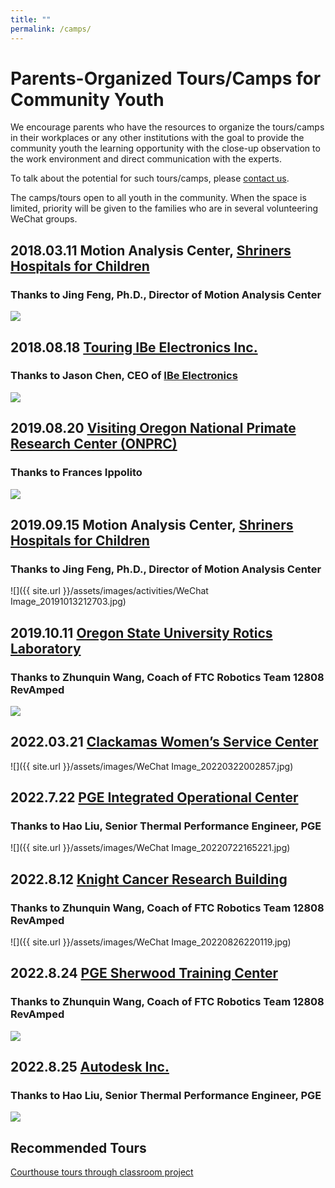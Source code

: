 ```yaml
---
title: ""
permalink: /camps/
---
```


# Parents-Organized Tours/Camps for Community Youth

We encourage parents who have the resources to organize the tours/camps in their workplaces or any other institutions with the goal to provide the community youth the learning opportunity with the close-up observation to the work environment and direct communication with the experts.

To talk about the potential for such tours/camps, please [contact us](http://pdxchinese.org/contact/).

The camps/tours open to all youth in the community. When the space is limited, priority will be given to the families who are in several volunteering WeChat groups.

## 2018.03.11 Motion Analysis Center, [Shriners Hospitals for Children](https://www.shrinershospitalsforchildren.org/shc)  
### Thanks to Jing Feng, Ph.D., Director of Motion Analysis Center  

![](https://res.cloudinary.com/dhngj18do/image/upload/f_auto,q_auto/v1/images/049251f1873e43066d1e13f0fe321b00)

## 2018.08.18 [Touring IBe Electronics Inc.](http://pdxchinese.org/ibe-tour-kids-2018/)  
### Thanks to Jason Chen, CEO of [IBe Electronics](http://pcbaaa.com/)  

![](https://res.cloudinary.com/dhngj18do/image/upload/f_auto,q_auto/v1/images/4f53e0550167bd51b0bba82f2d101876)

## 2019.08.20 [Visiting Oregon National Primate Research Center (ONPRC)](http://pdxchinese.org/visit_primate_center_2019/)  
### Thanks to Frances Ippolito  

![](https://res.cloudinary.com/dhngj18do/image/upload/f_auto,q_auto/v1/images/9a207f90227e808ae35d9a2eb9ea7c48b)

## 2019.09.15 Motion Analysis Center, [Shriners Hospitals for Children](https://www.shrinershospitalsforchildren.org/shc)   
### Thanks to Jing Feng, Ph.D., Director of Motion Analysis Center  

![]({{ site.url }}/assets/images/activities/WeChat Image_20191013212703.jpg)

## 2019.10.11 [Oregon State University Rotics Laboratory](https://mime.oregonstate.edu/research/drl/)   
### Thanks to Zhunquin Wang, Coach of FTC Robotics Team 12808 RevAmped  

![](https://res.cloudinary.com/dhngj18do/image/upload/f_auto,q_auto/v1/images/e8412acd478a29aa118e9e7d1162d38f)

## 2022.03.21 [Clackamas Women’s Service Center](https://www.cwsor.org/)   
![]({{ site.url }}/assets/images/WeChat Image_20220322002857.jpg)  

## 2022.7.22 [PGE Integrated Operational Center](https://portlandgeneral.com/media-gallery/operations-facilities)   
### Thanks to Hao Liu, Senior Thermal Performance Engineer, PGE  

![]({{ site.url }}/assets/images/WeChat Image_20220722165221.jpg)

## 2022.8.12 [Knight Cancer Research Building](https://www.ohsu.edu/visit/knight-cancer-research-building)   
### Thanks to Zhunquin Wang, Coach of FTC Robotics Team 12808 RevAmped   

![]({{ site.url }}/assets/images/WeChat Image_20220826220119.jpg)

## 2022.8.24 [PGE Sherwood Training Center](https://portlandgeneral.com/media-gallery/pge-line-crews-in-action)   
### Thanks to Zhunquin Wang, Coach of FTC Robotics Team 12808 RevAmped   

![](https://res.cloudinary.com/dhngj18do/image/upload/f_auto,q_auto/v1/images/301340220_1757199694652590_8689314536682204855_n)

## 2022.8.25 [Autodesk Inc.](https://www.autodesk.com/)   
### Thanks to Hao Liu, Senior Thermal Performance Engineer, PGE   

![](https://res.cloudinary.com/dhngj18do/image/upload/f_auto,q_auto/v1/images/301819518_1757605304612029_8584307474485059155_n)

## Recommended Tours

[Courthouse tours through classroom project](https://classroomlaw.org/student-programs/courthouse-tours/)
